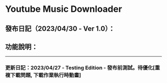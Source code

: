 # Youtube Music Downloader
## 發布日記（2023/04/30 - Ver 1.0）：
## 功能說明：
---
### **更新日記**：2023/04/27 - Testing Edition - 發布前測試。待優化[重複下載問題, 下載作業執行時動畫]